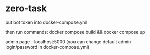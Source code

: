 # zero-task

put bot token into docker-compose.yml

then run commands:
docker compose build && docker compose up

admin page - localhost:5000
(you can change default admin login/password in docker-compose.yml)
